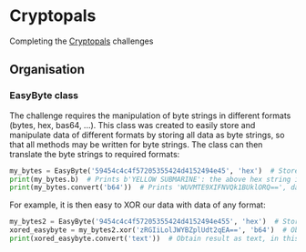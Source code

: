 # Cryptopals
Completing the [Cryptopals](https://cryptopals.com/) challenges

## Organisation
### EasyByte class
The challenge requires the manipulation of byte strings in different formats (bytes, hex, bas64, ...). This class was created to easily store and manipulate data of different formats by storing all data as byte strings, so that all methods may be written for byte strings. The class can then translate the byte strings to required formats:
```python
my_bytes = EasyByte('59454c4c4f57205355424d4152494e45', 'hex')  # Store hex string
print(my_bytes.b)  # Prints b'YELLOW SUBMARINE': the above hex string is stored in byte format as self.b
print(my_bytes.convert('b64'))  # Prints 'WUVMTE9XIFNVQk1BUklORQ==', data in base 64
```
For example, it is then easy to XOR our data with data of any format:
```python
my_bytes2 = EasyByte('9454c4c4f57205355424d4152494e455', 'hex')  # Store hex string
xored_easybyte = my_bytes2.xor('zRGIiLolJWYBZplUdt2qEA==', 'b64')  # Obtain my_bytes2 XORed with a string in base64
print(xored_easybyte.convert('text'))  # Obtain result as text, in this case prints 'YELLOW SUBMARINE'
```
